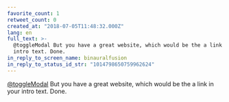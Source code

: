 ```yaml
---
favorite_count: 1
retweet_count: 0
created_at: "2018-07-05T11:48:32.000Z"
lang: en
full_text: >-
  @toggleModal But you have a great website, which would be the a link in your
  intro text. Done.
in_reply_to_screen_name: binauralfusion
in_reply_to_status_id_str: "1014798650759962624"
---
```


[@toggleModal](https://twitter.com/toggleModal) But you have a great website,
which would be the a link in your intro text. Done.
